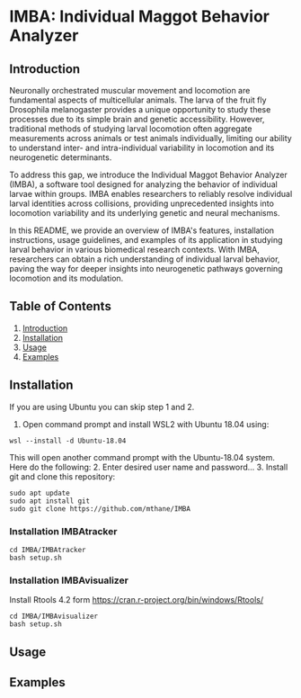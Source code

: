 # IMBA: Individual Maggot Behavior Analyzer

## Introduction <a name="introduction"></a>

Neuronally orchestrated muscular movement and locomotion are fundamental aspects of multicellular animals. The larva of the fruit fly Drosophila melanogaster provides a unique opportunity to study these processes due to its simple brain and genetic accessibility. However, traditional methods of studying larval locomotion often aggregate measurements across animals or test animals individually, limiting our ability to understand inter- and intra-individual variability in locomotion and its neurogenetic determinants.

To address this gap, we introduce the Individual Maggot Behavior Analyzer (IMBA), a software tool designed for analyzing the behavior of individual larvae within groups. IMBA enables researchers to reliably resolve individual larval identities across collisions, providing unprecedented insights into locomotion variability and its underlying genetic and neural mechanisms.

In this README, we provide an overview of IMBA's features, installation instructions, usage guidelines, and examples of its application in studying larval behavior in various biomedical research contexts. With IMBA, researchers can obtain a rich understanding of individual larval behavior, paving the way for deeper insights into neurogenetic pathways governing locomotion and its modulation.

## Table of Contents
1. [Introduction](#introduction)
2. [Installation](#installation)
3. [Usage](#usage)
4. [Examples](#examples)


## Installation <a name="installation"></a>
If you are using Ubuntu you can skip step 1 and 2.
1. Open command prompt and install WSL2 with Ubuntu 18.04 using:
```
wsl --install -d Ubuntu-18.04
```

This will open another command prompt with the Ubuntu-18.04 system. Here do the following:
2. Enter desired user name and password...
3. Install git and clone this repository:
```
sudo apt update
sudo apt install git
sudo git clone https://github.com/mthane/IMBA
```
### Installation IMBAtracker

```
cd IMBA/IMBAtracker
bash setup.sh
```

### Installation IMBAvisualizer

Install Rtools 4.2 form https://cran.r-project.org/bin/windows/Rtools/
```
cd IMBA/IMBAvisualizer
bash setup.sh
```
## Usage 


## Examples


